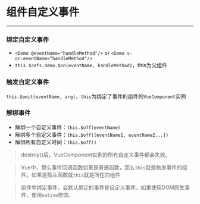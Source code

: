 # 组件自定义事件

---

### 绑定自定义事件

* `<Demo @eventName="handleMethod"/>` or `<Demo v-on:eventName="handleMethod"/>`
* `this.$refs.demo.$on(eventName, handleMethod)`，this为父组件

### 触发自定义事件

`this.$emit(eventName, arg)`，`this`为绑定了事件的组件的`VueComponent`实例

### 解绑事件

* 解绑一个自定义事件：`this.$off(eventName)`
* 解绑多个自定义事件：`this.$off([eventName1, eventName2...])`
* 解绑所有自定义时间：`this.$off()`


> destroy()后，VueComponent实例的所有自定义事件都会失效。

> Vue中，那么事件回调函数如果是普通函数，那么`this`就是触发事件的组件。如果是箭头函数就`this`就是所在的组件

> 组件中绑定事件，会默认绑定的事件是自定义事件。如果使用DOM原生事件，使用`native`修饰。